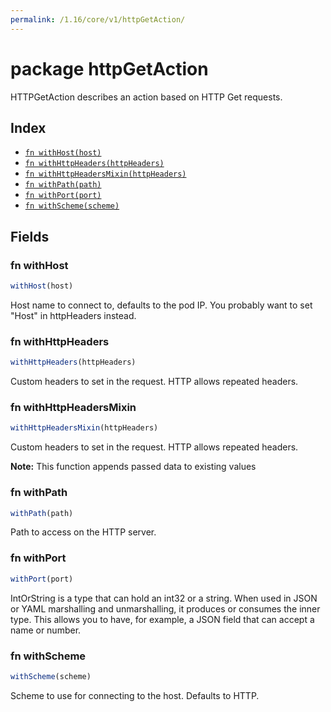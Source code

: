 ```yaml
---
permalink: /1.16/core/v1/httpGetAction/
---
```


# package httpGetAction

HTTPGetAction describes an action based on HTTP Get requests.

## Index

* [`fn withHost(host)`](#fn-withhost)
* [`fn withHttpHeaders(httpHeaders)`](#fn-withhttpheaders)
* [`fn withHttpHeadersMixin(httpHeaders)`](#fn-withhttpheadersmixin)
* [`fn withPath(path)`](#fn-withpath)
* [`fn withPort(port)`](#fn-withport)
* [`fn withScheme(scheme)`](#fn-withscheme)

## Fields

### fn withHost

```ts
withHost(host)
```

Host name to connect to, defaults to the pod IP. You probably want to set "Host" in httpHeaders instead.

### fn withHttpHeaders

```ts
withHttpHeaders(httpHeaders)
```

Custom headers to set in the request. HTTP allows repeated headers.

### fn withHttpHeadersMixin

```ts
withHttpHeadersMixin(httpHeaders)
```

Custom headers to set in the request. HTTP allows repeated headers.

**Note:** This function appends passed data to existing values

### fn withPath

```ts
withPath(path)
```

Path to access on the HTTP server.

### fn withPort

```ts
withPort(port)
```

IntOrString is a type that can hold an int32 or a string.  When used in JSON or YAML marshalling and unmarshalling, it produces or consumes the inner type.  This allows you to have, for example, a JSON field that can accept a name or number.

### fn withScheme

```ts
withScheme(scheme)
```

Scheme to use for connecting to the host. Defaults to HTTP.